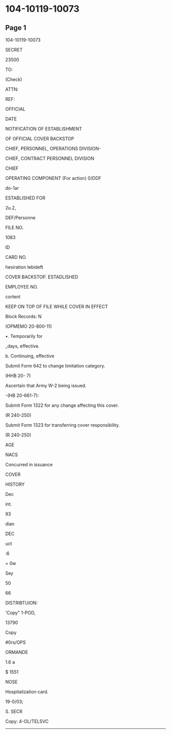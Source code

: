 # 104-10119-10073

## Page 1

104-10119-10073

SECRET

23500

TO:

(Check)

ATTN:

REF:

OFFICIAL

DATE

NOTIFICATION OF ESTABLISHMENT

OF OFFICIAL COVER BACKSTOP

CHIEF, PERSONNEL, OPERATIONS DIVISION-

CHIEF, CONTRACT PERSONNEL DIVISION

CHIEF

OPERATING COMPONENT (For action) 0/DDF

do-1ar

ESTABLISHED FOR

2u.2,

DEF/Personne

FILE NO.

1083

ID

CARD NO.

hesiration lebideft

COVER BACKSTOP. ESTADLISHED

EMPLOYEE NO.

cortent

KEEP ON TOP OF FILE WHILE COVER IN EFFECT

Block Records: N

(OPMEMO 20-800-11)

•. Temporarily for

_days, effective.

b. Continuing, effective

Submit Form 642 to change limitation category.

(HHB 20- 7)

Ascertain that Army W-2 being issued.

-(HB 20-661-7):

Submit Form 1322 for any change affecting this cover.

(R 240-250)

Submit Form 1323 for transferring cover responsibility.

(R 240-250)

AGE

NACS

Concurred in issuance

COVER

HISTORY

Dec

int.

93

dian

DEC

uct

:6

= 0w

Sey

50

66

DISTRIBTUION:

'Copy" 1-POD,

13790

Copy

#0rs/OPS

ORMANDE

1.6 a

$ 1551

NOSE

Hospitalization card.

19-0/03;

S. SECR

Copy: 4-OL/TELSVC

---


